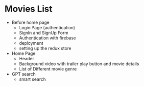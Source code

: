 # Movies List

- Before home page
  - Login Page (authentication)
  - SignIn and SignUp Form
  - Authentication with firebase
  - deployment
  - setting up the redux store
- Home Page
  - Header
  - Background video with trailer play button and movie details
  - List of Different movie genre
- GPT search
  - smart search
